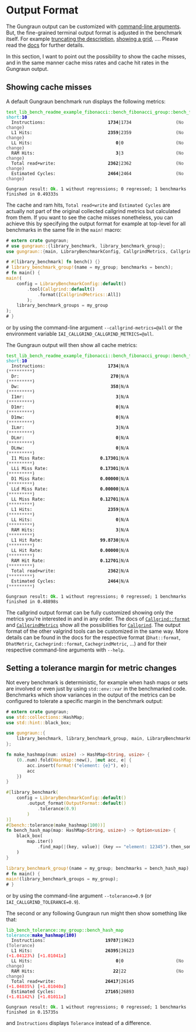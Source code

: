 <!-- markdownlint-disable MD041 MD033 -->

# Output Format

The Gungraun output can be customized with [command-line
arguments](../../../cli_and_env/output.md). But, the fine-grained terminal
output format is adjusted in the benchmark itself. For example [truncating
the description][`OutputFormat.truncate_description`], [showing a
grid][`OutputFormat.show_grid`], .... Please read the [docs][`OutputFormat`] for
further details.

In this section, I want to point out the possibility to show the cache misses,
and in the same manner cache miss rates and cache hit rates in the Gungraun
output.

## Showing cache misses

A default Gungraun benchmark run displays the following metrics:

<pre><code class="hljs"><span style="color:#0A0">test_lib_bench_readme_example_fibonacci::bench_fibonacci_group::bench_fibonacci</span> <span style="color:#0AA">short</span><span style="color:#0AA">:</span><b><span style="color:#00A">10</span></b>
<span style="color:#555">  </span>Instructions:                        <b>1734</b>|1734                 (<span style="color:#555">No change</span>)
<span style="color:#555">  </span>L1 Hits:                             <b>2359</b>|2359                 (<span style="color:#555">No change</span>)
<span style="color:#555">  </span>LL Hits:                                <b>0</b>|0                    (<span style="color:#555">No change</span>)
<span style="color:#555">  </span>RAM Hits:                               <b>3</b>|3                    (<span style="color:#555">No change</span>)
<span style="color:#555">  </span>Total read+write:                    <b>2362</b>|2362                 (<span style="color:#555">No change</span>)
<span style="color:#555">  </span>Estimated Cycles:                    <b>2464</b>|2464                 (<span style="color:#555">No change</span>)

Gungraun result: <b><span style="color:#0A0">Ok</span></b>. 1 without regressions; 0 regressed; 1 benchmarks finished in 0.49333s</code></pre>

The cache and ram hits, `Total read+write` and `Estimated Cycles` are actually
not part of the original collected callgrind metrics but calculated from them.
If you want to see the cache misses nonetheless, you can achieve this by
specifying the output format for example at top-level for all benchmarks in the
same file in the `main!` macro:

```rust
# extern crate gungraun;
# use gungraun::{library_benchmark, library_benchmark_group};
use gungraun::{main, LibraryBenchmarkConfig, CallgrindMetrics, Callgrind};

# #[library_benchmark] fn bench() {}
# library_benchmark_group!(name = my_group; benchmarks = bench);
# fn main() {
main!(
    config = LibraryBenchmarkConfig::default()
        .tool(Callgrind::default()
            .format([CallgrindMetrics::All])
        );
    library_benchmark_groups = my_group
);
# }
```

or by using the command-line argument `--callgrind-metrics=@all` or the
environment variable `IAI_CALLGRIND_CALLGRIND_METRICS=@all`.

The Gungraun output will then show all cache metrics:

<pre><code class="hljs"><span style="color:#0A0">test_lib_bench_readme_example_fibonacci::bench_fibonacci_group::bench_fibonacci</span> <span style="color:#0AA">short</span><span style="color:#0AA">:</span><b><span style="color:#00A">10</span></b>
<span style="color:#555">  </span>Instructions:                        <b>1734</b>|N/A                  (<span style="color:#555">*********</span>)
<span style="color:#555">  </span>Dr:                                   <b>270</b>|N/A                  (<span style="color:#555">*********</span>)
<span style="color:#555">  </span>Dw:                                   <b>358</b>|N/A                  (<span style="color:#555">*********</span>)
<span style="color:#555">  </span>I1mr:                                   <b>3</b>|N/A                  (<span style="color:#555">*********</span>)
<span style="color:#555">  </span>D1mr:                                   <b>0</b>|N/A                  (<span style="color:#555">*********</span>)
<span style="color:#555">  </span>D1mw:                                   <b>0</b>|N/A                  (<span style="color:#555">*********</span>)
<span style="color:#555">  </span>ILmr:                                   <b>3</b>|N/A                  (<span style="color:#555">*********</span>)
<span style="color:#555">  </span>DLmr:                                   <b>0</b>|N/A                  (<span style="color:#555">*********</span>)
<span style="color:#555">  </span>DLmw:                                   <b>0</b>|N/A                  (<span style="color:#555">*********</span>)
<span style="color:#555">  </span>I1 Miss Rate:                     <b>0.17301</b>|N/A                  (<span style="color:#555">*********</span>)
<span style="color:#555">  </span>LLi Miss Rate:                    <b>0.17301</b>|N/A                  (<span style="color:#555">*********</span>)
<span style="color:#555">  </span>D1 Miss Rate:                     <b>0.00000</b>|N/A                  (<span style="color:#555">*********</span>)
<span style="color:#555">  </span>LLd Miss Rate:                    <b>0.00000</b>|N/A                  (<span style="color:#555">*********</span>)
<span style="color:#555">  </span>LL Miss Rate:                     <b>0.12701</b>|N/A                  (<span style="color:#555">*********</span>)
<span style="color:#555">  </span>L1 Hits:                             <b>2359</b>|N/A                  (<span style="color:#555">*********</span>)
<span style="color:#555">  </span>LL Hits:                                <b>0</b>|N/A                  (<span style="color:#555">*********</span>)
<span style="color:#555">  </span>RAM Hits:                               <b>3</b>|N/A                  (<span style="color:#555">*********</span>)
<span style="color:#555">  </span>L1 Hit Rate:                      <b>99.8730</b>|N/A                  (<span style="color:#555">*********</span>)
<span style="color:#555">  </span>LL Hit Rate:                      <b>0.00000</b>|N/A                  (<span style="color:#555">*********</span>)
<span style="color:#555">  </span>RAM Hit Rate:                     <b>0.12701</b>|N/A                  (<span style="color:#555">*********</span>)
<span style="color:#555">  </span>Total read+write:                    <b>2362</b>|N/A                  (<span style="color:#555">*********</span>)
<span style="color:#555">  </span>Estimated Cycles:                    <b>2464</b>|N/A                  (<span style="color:#555">*********</span>)

Gungraun result: <b><span style="color:#0A0">Ok</span></b>. 1 without regressions; 0 regressed; 1 benchmarks finished in 0.48898s</code></pre>

The callgrind output format can be fully customized showing only the metrics
you're interested in and in any order. The docs of
[`Callgrind::format`][`Callgrind.format`] and [`CallgrindMetrics`] show all the
possibilities for [`Callgrind`]. The output format of the other valgrind tools
can be customized in the same way. More details can be found in the docs for the
respective format (`Dhat::format`, `DhatMetric`, `Cachegrind::format`,
`CachegrindMetric`, ...) and for their respective command-line arguments with
`--help`.

## Setting a tolerance margin for metric changes

Not every benchmark is deterministic, for example when hash maps or sets are
involved or even just by using `std::env::var` in the benchmarked code.
Benchmarks which show variances in the output of the metrics can be configured
to tolerate a specific margin in the benchmark output:

```rust
# extern crate gungraun;
use std::collections::HashMap;
use std::hint::black_box;

use gungraun::{
    library_benchmark, library_benchmark_group, main, LibraryBenchmarkConfig, OutputFormat,
};

fn make_hashmap(num: usize) -> HashMap<String, usize> {
    (0..num).fold(HashMap::new(), |mut acc, e| {
        acc.insert(format!("element: {e}"), e);
        acc
    })
}

#[library_benchmark(
    config = LibraryBenchmarkConfig::default()
        .output_format(OutputFormat::default()
            .tolerance(0.9)
        )
)]
#[bench::tolerance(make_hashmap(100))]
fn bench_hash_map(map: HashMap<String, usize>) -> Option<usize> {
    black_box(
        map.iter()
            .find_map(|(key, value)| (key == "element: 12345").then_some(*value)),
    )
}

library_benchmark_group!(name = my_group; benchmarks = bench_hash_map);
# fn main() {
main!(library_benchmark_groups = my_group);
# }
```

or by using the command-line argument `--tolerance=0.9` (or
`IAI_CALLGRIND_TOLERANCE=0.9`).

The second or any following Gungraun run might then show something like
that:

<pre><code class="hljs"><span style="color:#0A0">lib_bench_tolerance::my_group::bench_hash_map</span> <span style="color:#0AA">tolerance</span><span style="color:#0AA">:</span><b><span style="color:#00A">make_hashmap(100)</span></b>
<span style="color:#555">  </span>Instructions:                       <b>19787</b>|19623                (<span style="color:#555">Tolerance</span>)
<span style="color:#555">  </span>L1 Hits:                            <b>26395</b>|26123                (<b><span style="color:#F55">+1.04123%</span></b>) [<b><span style="color:#F55">+1.01041x</span></b>]
<span style="color:#555">  </span>LL Hits:                                <b>0</b>|0                    (<span style="color:#555">No change</span>)
<span style="color:#555">  </span>RAM Hits:                              <b>22</b>|22                   (<span style="color:#555">No change</span>)
<span style="color:#555">  </span>Total read+write:                   <b>26417</b>|26145                (<b><span style="color:#F55">+1.04035%</span></b>) [<b><span style="color:#F55">+1.01040x</span></b>]
<span style="color:#555">  </span>Estimated Cycles:                   <b>27165</b>|26893                (<b><span style="color:#F55">+1.01142%</span></b>) [<b><span style="color:#F55">+1.01011x</span></b>]

Gungraun result: <b><span style="color:#0A0">Ok</span></b>. 1 without regressions; 0 regressed; 1 benchmarks finished in 0.15735s</code></pre>

and `Instructions` displays `Tolerance` instead of a difference.

[`Callgrind`]: https://docs.rs/iai-callgrind/0.16.1/iai_callgrind/struct.Callgrind.html
[`Callgrind.format`]: https://docs.rs/iai-callgrind/0.16.1/iai_callgrind/struct.Callgrind.html#method.format
[`CallgrindMetrics`]: https://docs.rs/iai-callgrind/0.16.1/iai_callgrind/enum.CallgrindMetrics.html
[`OutputFormat`]: https://docs.rs/iai-callgrind/0.16.1/iai_callgrind/struct.OutputFormat.html
[`OutputFormat.show_grid`]: https://docs.rs/iai-callgrind/0.16.1/iai_callgrind/struct.OutputFormat.html#method.show_grid
[`OutputFormat.truncate_description`]: https://docs.rs/iai-callgrind/0.16.1/iai_callgrind/struct.OutputFormat.html#method.truncate_description

